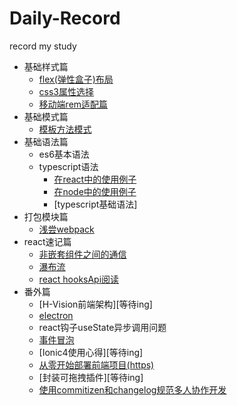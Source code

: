 # Daily-Record
record my study
- 基础样式篇
  + [flex(弹性盒子)布局](https://github.com/sixiaodong123/Daily-Record/blob/master/css/layout/flex.md)
  + [css3属性选择](https://github.com/sixiaodong123/Daily-Record/tree/master/css/css3select/css3select.md)
  + [移动端rem适配篇](./css/rem/rem.md)
- 基础模式篇
  + [模板方法模式](https://github.com/sixiaodong123/Daily-Record/blob/master/jsModel/template.html)
- 基础语法篇
  + es6基本语法
  + typescript语法
    + [在react中的使用例子](https://github.com/sixiaodong123/TypeScript-React-Starter)
    + [在node中的使用例子](https://github.com/sixiaodong123/TypeScript-Node-Starter)
    + [typescript基础语法]
- 打包模块篇
  + [浅尝webpack](https://github.com/sixiaodong123/webpack)
- react速记篇
  + [非嵌套组件之间的通信](./react/listen/listen.md)
  + [瀑布流](https://www.wopaige.cn/)
  + [react hooksApi阅读](./react/hook/hook.md)
- 番外篇
  + [H-Vision前端架构][等待ing]
  + [electron](./electron/electron.md)
  + react钩子useState异步调用问题
  + [事件冒泡](./other/maopao/maopao.md)
  + [Ionic4使用心得][等待ing]
  + [从零开始部署前端项目(https)](./other/service/service.md)
  + [封装可拖拽插件][等待ing]
  + [使用commitizen和changelog规范多人协作开发](./other/git/commit.md)